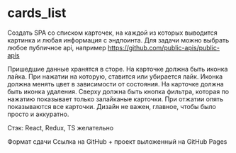 # cards_list

Создать SPA со списком карточек, на каждой из которых выводится картинка и любая информация с эндпоинта.
Для задачи можно выбрать любое публичное api, например https://github.com/public-apis/public-apis

Пришедшие данные хранятся в сторе.
На карточке должна быть иконка лайка. При нажатии на которую, ставится или убирается лайк. Иконка должна менять цвет в зависимости от состояния.
На карточке должна быть иконка удаления.
Сверху должна быть кнопка фильтра, которая по нажатию показывает только залайканые карточки. При отжатии опять показываются все карточки.
Дизайн не важен, главное, чтобы было просто и аккуратно.

Стэк:
React,
Redux,
TS желательно

Формат сдачи
Ссылка на GitHub + проект выложенный на GitHub Pages